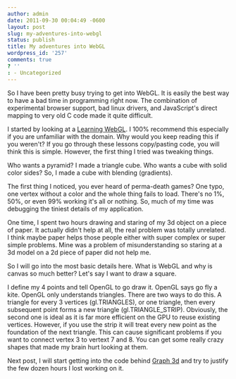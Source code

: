 ```yaml
---
author: admin
date: 2011-09-30 00:04:49 -0600
layout: post
slug: my-adventures-into-webgl
status: publish
title: My adventures into WebGL
wordpress_id: '257'
comments: true
? ''
: - Uncategorized
---
```


So I have been pretty busy trying to get into WebGL.  It is easily the best way to have a bad time in programming right now.  The combination of experimental browser support, bad linux drivers, and JavaScript's direct mapping to very old C code made it quite difficult.

I started by looking at a <a href="http://learningwebgl.com/blog/?page_id=1217">Learning WebGL</a>.  I 100% recommend this especially if you are unfamiliar with the domain.  Why would you keep reading this if you weren't?  If you go through these lessons copy/pasting code, you will think this is simple.  However, the first thing I tried was tweaking things.

Who wants a pyramid?  I made a triangle cube.
Who wants a cube with solid color sides?  So, I made a cube with blending (gradients).

The first thing I noticed, you ever heard of perma-death games?  One typo, one vertex without a color and the whole thing fails to load.  There's no 1%, 50%, or even 99% working it's all or nothing.  So, much of my time was debugging the tiniest details of my application.

One time, I spent two hours drawing and staring of my 3d object on a piece of paper.  It actually didn't help at all, the real problem was totally unrelated.  I think maybe paper helps those people either with super complex or super simple problems.  Mine was a problem of misunderstanding so staring at a 3d model on a 2d piece of paper did not help me.

So I will go into the most basic details here.  What is WebGL and why is canvas so much better?  Let's say I want to draw a square.

I define my 4 points and tell OpenGL to go draw it.  OpenGL says go fly a kite.  OpenGL only understands triangles.  There are two ways to do this.  A triangle for every 3 vertices (gl.TRIANGLES), or one triangle, then every subsequent point forms a new triangle (gl.TRIANGLE_STRIP).  Obviously, the second one is ideal as it is far more efficient on the GPU to reuse existing vertices.  However, if you use the strip it will treat every new point as the foundation of the next triangle.  This can cause significant problems if you want to connect vertex 3 to vertext 7 and 8.  You can get some really crazy shapes that made my brain hurt looking at them.

Next post, I will start getting into the code behind <a href="http://drewwells.github.com/webglfu/graph.html">Graph 3d</a> and try to justify the few dozen hours I lost working on it.
